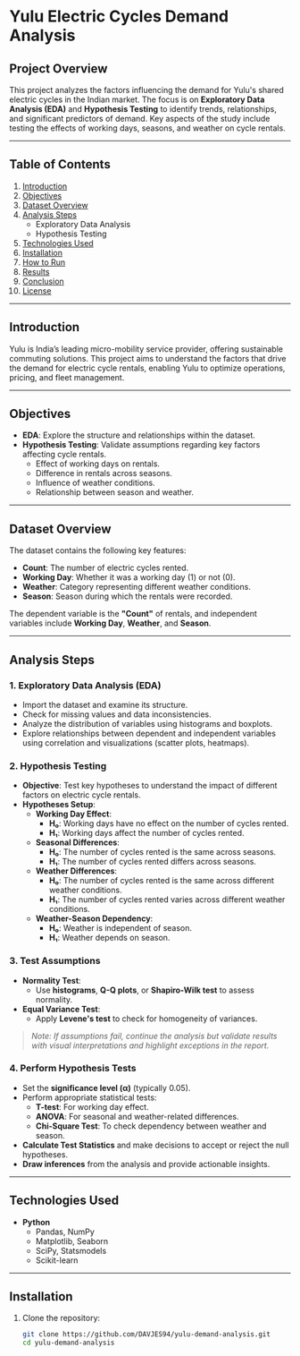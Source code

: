 # Yulu Electric Cycles Demand Analysis

## Project Overview  
This project analyzes the factors influencing the demand for Yulu's shared electric cycles in the Indian market. The focus is on **Exploratory Data Analysis (EDA)** and **Hypothesis Testing** to identify trends, relationships, and significant predictors of demand. Key aspects of the study include testing the effects of working days, seasons, and weather on cycle rentals. 

---

## Table of Contents  
1. [Introduction](#introduction)  
2. [Objectives](#objectives)  
3. [Dataset Overview](#dataset-overview)  
4. [Analysis Steps](#analysis-steps)  
   - Exploratory Data Analysis  
   - Hypothesis Testing  
5. [Technologies Used](#technologies-used)  
6. [Installation](#installation)  
7. [How to Run](#how-to-run)  
8. [Results](#results)  
9. [Conclusion](#conclusion)  
10. [License](#license)  

---

## Introduction  
Yulu is India’s leading micro-mobility service provider, offering sustainable commuting solutions. This project aims to understand the factors that drive the demand for electric cycle rentals, enabling Yulu to optimize operations, pricing, and fleet management.  

---

## Objectives  
- **EDA**: Explore the structure and relationships within the dataset.  
- **Hypothesis Testing**: Validate assumptions regarding key factors affecting cycle rentals.  
  - Effect of working days on rentals.  
  - Difference in rentals across seasons.  
  - Influence of weather conditions.  
  - Relationship between season and weather.  

---

## Dataset Overview  
The dataset contains the following key features:  
- **Count**: The number of electric cycles rented.  
- **Working Day**: Whether it was a working day (1) or not (0).  
- **Weather**: Category representing different weather conditions.  
- **Season**: Season during which the rentals were recorded.  

The dependent variable is the **"Count"** of rentals, and independent variables include **Working Day**, **Weather**, and **Season**.  

---

## Analysis Steps  

### 1. Exploratory Data Analysis (EDA)  
- Import the dataset and examine its structure.  
- Check for missing values and data inconsistencies.  
- Analyze the distribution of variables using histograms and boxplots.  
- Explore relationships between dependent and independent variables using correlation and visualizations (scatter plots, heatmaps).  

### 2. Hypothesis Testing  
- **Objective**: Test key hypotheses to understand the impact of different factors on electric cycle rentals.  
- **Hypotheses Setup**:  
  - **Working Day Effect**:  
    - **H₀**: Working days have no effect on the number of cycles rented.  
    - **H₁**: Working days affect the number of cycles rented.  
  - **Seasonal Differences**:  
    - **H₀**: The number of cycles rented is the same across seasons.  
    - **H₁**: The number of cycles rented differs across seasons.  
  - **Weather Differences**:  
    - **H₀**: The number of cycles rented is the same across different weather conditions.  
    - **H₁**: The number of cycles rented varies across different weather conditions.  
  - **Weather-Season Dependency**:  
    - **H₀**: Weather is independent of season.  
    - **H₁**: Weather depends on season.  

### 3. Test Assumptions  
- **Normality Test**:  
  - Use **histograms**, **Q-Q plots**, or **Shapiro-Wilk test** to assess normality.  
- **Equal Variance Test**:  
  - Apply **Levene's test** to check for homogeneity of variances.  

> _Note: If assumptions fail, continue the analysis but validate results with visual interpretations and highlight exceptions in the report._  

### 4. Perform Hypothesis Tests  
- Set the **significance level (α)** (typically 0.05).  
- Perform appropriate statistical tests:  
  - **T-test**: For working day effect.  
  - **ANOVA**: For seasonal and weather-related differences.  
  - **Chi-Square Test**: To check dependency between weather and season.  
- **Calculate Test Statistics** and make decisions to accept or reject the null hypotheses.  
- **Draw inferences** from the analysis and provide actionable insights.  

---

## Technologies Used  
- **Python**  
  - Pandas, NumPy  
  - Matplotlib, Seaborn  
  - SciPy, Statsmodels  
  - Scikit-learn  

---

## Installation  
1. Clone the repository:  
   ```bash
   git clone https://github.com/DAVJES94/yulu-demand-analysis.git
   cd yulu-demand-analysis
